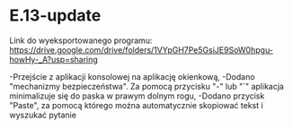 # E.13-update
Link do wyeksportowanego programu: https://drive.google.com/drive/folders/1VYpGH7Pe5GsiJE9SoW0hpgu-howHy-_A?usp=sharing

-Przejście z aplikacji konsolowej na aplikację okienkową,
-Dodano "mechanizmy bezpieczeństwa". Za pomocą przycisku "-" lub "`" aplikacja minimalizuje się do paska w prawym dolnym rogu,
-Dodano przycisk "Paste", za pomocą którego można automatycznie skopiować tekst i wyszukać pytanie
